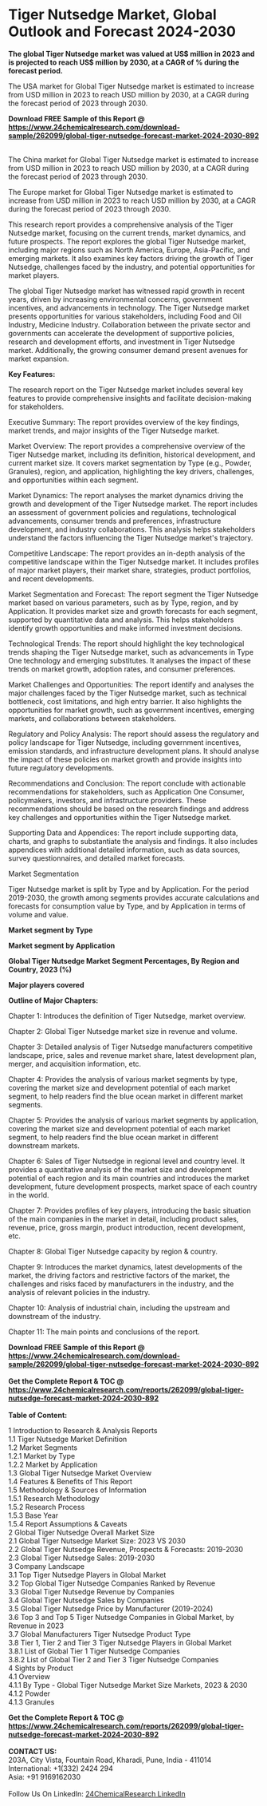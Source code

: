 <h1>Tiger Nutsedge Market, Global Outlook and Forecast 2024-2030</h1><p><strong>The global Tiger Nutsedge market was valued at US$ million in 2023 and is projected to reach US$ million by 2030, at a CAGR of % during the forecast period.</strong></p><p>
</p><p>The USA market for Global Tiger Nutsedge market is estimated to increase from USD million in 2023 to reach USD million by 2030, at a CAGR during the forecast period of 2023 through 2030.</p><div><b>Download FREE Sample of this Report @ 
            <a href="https://www.24chemicalresearch.com/download-sample/262099/global-tiger-nutsedge-forecast-market-2024-2030-892">
            https://www.24chemicalresearch.com/download-sample/262099/global-tiger-nutsedge-forecast-market-2024-2030-892</a></b></div><br><p>
</p><p>The China market for Global Tiger Nutsedge market is estimated to increase from USD million in 2023 to reach USD million by 2030, at a CAGR during the forecast period of 2023 through 2030.</p><p>
</p><p>The Europe market for Global Tiger Nutsedge market is estimated to increase from USD million in 2023 to reach USD million by 2030, at a CAGR during the forecast period of 2023 through 2030.</p><p>
</p><p>This research report provides a comprehensive analysis of the Tiger Nutsedge market, focusing on the current trends, market dynamics, and future prospects. The report explores the global Tiger Nutsedge market, including major regions such as North America, Europe, Asia-Pacific, and emerging markets. It also examines key factors driving the growth of Tiger Nutsedge, challenges faced by the industry, and potential opportunities for market players.</p><p>
The global Tiger Nutsedge market has witnessed rapid growth in recent years, driven by increasing environmental concerns, government incentives, and advancements in technology. The Tiger Nutsedge market presents opportunities for various stakeholders, including Food and Oil Industry, Medicine Industry. Collaboration between the private sector and governments can accelerate the development of supportive policies, research and development efforts, and investment in Tiger Nutsedge market. Additionally, the growing consumer demand present avenues for market expansion.</p><p>
<strong>Key Features:</strong></p><p>
The research report on the Tiger Nutsedge market includes several key features to provide comprehensive insights and facilitate decision-making for stakeholders.</p><p>
Executive Summary: The report provides overview of the key findings, market trends, and major insights of the Tiger Nutsedge market.</p><p>
Market Overview: The report provides a comprehensive overview of the Tiger Nutsedge market, including its definition, historical development, and current market size. It covers market segmentation by Type (e.g., Powder, Granules), region, and application, highlighting the key drivers, challenges, and opportunities within each segment.</p><p>
Market Dynamics: The report analyses the market dynamics driving the growth and development of the Tiger Nutsedge market. The report includes an assessment of government policies and regulations, technological advancements, consumer trends and preferences, infrastructure development, and industry collaborations. This analysis helps stakeholders understand the factors influencing the Tiger Nutsedge market's trajectory.</p><p>
Competitive Landscape: The report provides an in-depth analysis of the competitive landscape within the Tiger Nutsedge market. It includes profiles of major market players, their market share, strategies, product portfolios, and recent developments.</p><p>
Market Segmentation and Forecast: The report segment the Tiger Nutsedge market based on various parameters, such as by Type, region, and by Application. It provides market size and growth forecasts for each segment, supported by quantitative data and analysis. This helps stakeholders identify growth opportunities and make informed investment decisions.</p><p>
Technological Trends: The report should highlight the key technological trends shaping the Tiger Nutsedge market, such as advancements in Type One technology and emerging substitutes. It analyses the impact of these trends on market growth, adoption rates, and consumer preferences.</p><p>
Market Challenges and Opportunities: The report identify and analyses the major challenges faced by the Tiger Nutsedge market, such as technical bottleneck, cost limitations, and high entry barrier. It also highlights the opportunities for market growth, such as government incentives, emerging markets, and collaborations between stakeholders.</p><p>
Regulatory and Policy Analysis: The report should assess the regulatory and policy landscape for Tiger Nutsedge, including government incentives, emission standards, and infrastructure development plans. It should analyse the impact of these policies on market growth and provide insights into future regulatory developments.</p><p>
Recommendations and Conclusion: The report conclude with actionable recommendations for stakeholders, such as Application One Consumer, policymakers, investors, and infrastructure providers. These recommendations should be based on the research findings and address key challenges and opportunities within the Tiger Nutsedge market.</p><p>
Supporting Data and Appendices: The report include supporting data, charts, and graphs to substantiate the analysis and findings. It also includes appendices with additional detailed information, such as data sources, survey questionnaires, and detailed market forecasts.</p><p>
Market Segmentation</p><p>
Tiger Nutsedge market is split by Type and by Application. For the period 2019-2030, the growth among segments provides accurate calculations and forecasts for consumption value by Type, and by Application in terms of volume and value.</p><p>
<strong>Market segment by Type</strong></p><p>
</p><p>
<strong>Market segment by Application</strong></p><p>
</p><p>
<strong>Global Tiger Nutsedge Market Segment Percentages, By Region and Country, 2023 (%)</strong></p><p>
</p><p>
<strong>Major players covered</strong></p><p>
</p><p>
</p><p><strong>Outline of Major Chapters:</strong></p><p>
Chapter 1: Introduces the definition of Tiger Nutsedge, market overview.</p><p>
Chapter 2: Global Tiger Nutsedge market size in revenue and volume.</p><p>
Chapter 3: Detailed analysis of Tiger Nutsedge manufacturers competitive landscape, price, sales and revenue market share, latest development plan, merger, and acquisition information, etc.</p><p>
Chapter 4: Provides the analysis of various market segments by type, covering the market size and development potential of each market segment, to help readers find the blue ocean market in different market segments.</p><p>
Chapter 5: Provides the analysis of various market segments by application, covering the market size and development potential of each market segment, to help readers find the blue ocean market in different downstream markets.</p><p>
Chapter 6: Sales of Tiger Nutsedge in regional level and country level. It provides a quantitative analysis of the market size and development potential of each region and its main countries and introduces the market development, future development prospects, market space of each country in the world.</p><p>
Chapter 7: Provides profiles of key players, introducing the basic situation of the main companies in the market in detail, including product sales, revenue, price, gross margin, product introduction, recent development, etc.</p><p>
Chapter 8: Global Tiger Nutsedge capacity by region &amp; country.</p><p>
Chapter 9: Introduces the market dynamics, latest developments of the market, the driving factors and restrictive factors of the market, the challenges and risks faced by manufacturers in the industry, and the analysis of relevant policies in the industry.</p><p>
Chapter 10: Analysis of industrial chain, including the upstream and downstream of the industry.</p><p>
Chapter 11: The main points and conclusions of the report.</p><div><b>Download FREE Sample of this Report @ 
            <a href="https://www.24chemicalresearch.com/download-sample/262099/global-tiger-nutsedge-forecast-market-2024-2030-892">
            https://www.24chemicalresearch.com/download-sample/262099/global-tiger-nutsedge-forecast-market-2024-2030-892</a></b></div><br><div><b>Get the Complete Report & TOC @ 
            <a href="https://www.24chemicalresearch.com/reports/262099/global-tiger-nutsedge-forecast-market-2024-2030-892">
            https://www.24chemicalresearch.com/reports/262099/global-tiger-nutsedge-forecast-market-2024-2030-892</a></b></div><br>
            <b>Table of Content:</b><p>1 Introduction to Research & Analysis Reports<br />
    1.1 Tiger Nutsedge Market Definition<br />
    1.2 Market Segments<br />
        1.2.1 Market by Type<br />
        1.2.2 Market by Application<br />
    1.3 Global Tiger Nutsedge Market Overview<br />
    1.4 Features & Benefits of This Report<br />
    1.5 Methodology & Sources of Information<br />
        1.5.1 Research Methodology<br />
        1.5.2 Research Process<br />
        1.5.3 Base Year<br />
        1.5.4 Report Assumptions & Caveats<br />
2 Global Tiger Nutsedge Overall Market Size<br />
    2.1 Global Tiger Nutsedge Market Size: 2023 VS 2030<br />
    2.2 Global Tiger Nutsedge Revenue, Prospects & Forecasts: 2019-2030<br />
    2.3 Global Tiger Nutsedge Sales: 2019-2030<br />
3 Company Landscape<br />
    3.1 Top Tiger Nutsedge Players in Global Market<br />
    3.2 Top Global Tiger Nutsedge Companies Ranked by Revenue<br />
    3.3 Global Tiger Nutsedge Revenue by Companies<br />
    3.4 Global Tiger Nutsedge Sales by Companies<br />
    3.5 Global Tiger Nutsedge Price by Manufacturer (2019-2024)<br />
    3.6 Top 3 and Top 5 Tiger Nutsedge Companies in Global Market, by Revenue in 2023<br />
    3.7 Global Manufacturers Tiger Nutsedge Product Type<br />
    3.8 Tier 1, Tier 2 and Tier 3 Tiger Nutsedge Players in Global Market<br />
        3.8.1 List of Global Tier 1 Tiger Nutsedge Companies<br />
        3.8.2 List of Global Tier 2 and Tier 3 Tiger Nutsedge Companies<br />
4 Sights by Product<br />
    4.1 Overview<br />
        4.1.1 By Type - Global Tiger Nutsedge Market Size Markets, 2023 & 2030<br />
        4.1.2 Powder<br />
        4.1.3 Granules</p><div><b>Get the Complete Report & TOC @ 
            <a href="https://www.24chemicalresearch.com/reports/262099/global-tiger-nutsedge-forecast-market-2024-2030-892">
            https://www.24chemicalresearch.com/reports/262099/global-tiger-nutsedge-forecast-market-2024-2030-892</a></b></div><br><b>CONTACT US:</b><br>
            203A, City Vista, Fountain Road, Kharadi, Pune, India - 411014<br>
            International: +1(332) 2424 294<br>
            Asia: +91 9169162030 <br><br>
            Follow Us On LinkedIn: <a href="https://www.linkedin.com/company/24chemicalresearch/">24ChemicalResearch LinkedIn</a>